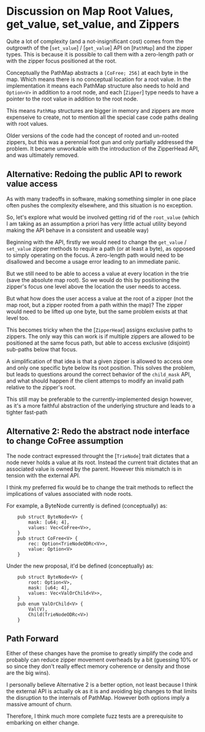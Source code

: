 
# Discussion on Map Root Values, get_value, set_value, and Zippers

Quite a lot of complexity (and a not-insignificant cost) comes from the outgrowth of the [`set_value`] / [`get_value`] API on [`PathMap`] and the zipper types.  This is because it is possible to call them with a zero-length path or with the zipper focus positioned at the root.

Conceptually the PathMap abstracts a `[CoFree; 256]` at each byte in the map.  Which means there is no conceptual location for a root value.  In the implementation it means each PathMap structure also needs to hold and `Option<V>` in addition to a root node, and each [`Zipper`] type needs to have a pointer to the root value in addition to the root node.

This means `PathMap` structures are bigger in memory and zippers are more expenseive to create, not to mention all the special case code paths dealing with root values.

Older versions of the code had the concept of rooted and un-rooted zippers, but this was a perennial foot gun and only partially addressed the problem.  It became unworkable with the introduction of the ZipperHead API, and was ultimately removed.

## Alternative: Redoing the public API to rework value access

As with many tradeoffs in software, making something simpler in one place often pushes the complexity elsewhere, and this situation is no exception.

So, let's explore what would be involved getting rid of the `root_value` (which I am taking as an assumption a priori has very little actual utility beyond making the API behave in a consistent and useable way)

Beginning with the API, firstly we would need to change the `get_value` / `set_value` zipper methods to require a path (or at least a byte), as opposed to simply operating on the focus.  A zero-length path would need to be disallowed and become a usage error leading to an immediate panic.

But we still need to be able to access a value at every location in the trie (save the absolute map root).  So we would do this by positioning the zipper's focus one level above the location the user needs to access.

But what how does the user access a value at the root of a zipper (not the map root, but a zipper rooted from a path within the map)?  The zipper would need to be lifted up one byte, but the same problem exists at that level too.

This becomes tricky when the the [`ZipperHead`] assigns exclusive paths to zippers.  The only way this can work is if multiple zippers are allowed to be positioned at the same focus path, but able to access exclusive (disjoint) sub-paths below that focus.

A simplification of that idea is that a given zipper is allowed to access one and only one specific byte below its root position.  This solves the problem, but leads to questions around the correct behavior of the `child_mask` API, and what should happen if the client attemps to modify an invalid path relative to the zipper's root.

This still may be preferable to the currently-implemented design however, as it's a more faithful abstraction of the underlying structure and leads to a tighter fast-path

## Alternative 2: Redo the abstract node interface to change CoFree assumption

The node contract expressed throught the [`TrieNode`] trait dictates that a node never holds a value at its root.  Instead the current trait dictates that an associated value is owned by the parent.  However this mismatch is in tension with the external API.

I think my preferred fix would be to change the trait methods to reflect the implications of values associated with node roots.

For example, a ByteNode currently is defined (conceptually) as:
```rust, ignore
    pub struct ByteNode<V> {
        mask: [u64; 4],
        values: Vec<CoFree<V>>,
    }
    pub struct CoFree<V> {
        rec: Option<TrieNodeODRc<V>>,
        value: Option<V>
    }
```

Under the new proposal, it'd be defined (conceptually) as:
```rust, ignore
    pub struct ByteNode<V> {
        root: Option<V>,
        mask: [u64; 4],
        values: Vec<ValOrChild<V>>,
    }
    pub enum ValOrChild<V> {
        Val(V),
        Child(TrieNodeODRc<V>)
    }
```

## Path Forward

Either of these changes have the promise to greatly simplify the code and probably can reduce zipper movement overheads by a bit (guessing 10% or so since they don't really effect memory coherence or density and those are the big wins).

I personally believe Alternative 2 is a better option, not least because I think the external API is actually ok as it is and avoiding big changes to that limits the disruption to the internals of PathMap.  However both options imply a massive amount of churn.

Therefore, I think much more complete fuzz tests are a prerequisite to embarking on either change.
